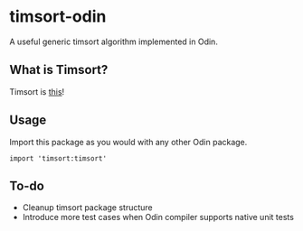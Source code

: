 # timsort-odin

A useful generic timsort algorithm implemented in Odin.

## What is Timsort?

Timsort is [this](https://en.wikipedia.org/wiki/Timsort)!

## Usage

Import this package as you would with any other Odin package.
```Odin
import 'timsort:timsort'
```

## To-do

* Cleanup timsort package structure
* Introduce more test cases when Odin compiler supports native unit tests
